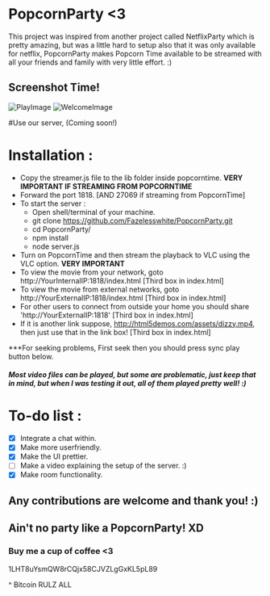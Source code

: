 # PopcornParty <3

This project was inspired from another project called NetflixParty which is pretty amazing, but was a little hard to setup also that it was only available for netflix, PopcornParty makes Popcorn Time available to be streamed with all your friends and family with very little effort. :)

## Screenshot Time!
![PlayImage](http://imgur.com/pJqaweC.png)
![WelcomeImage](http://i.imgur.com/jRo4KgB.png)

#Use our server, (Coming soon!)

# Installation :

* Copy the streamer.js file to the lib folder inside popcorntime. **VERY IMPORTANT IF STREAMING FROM POPCORNTIME**
* Forward the port 1818. [AND 27069 if streaming from PopcornTime]
* To start the server :
  * Open shell/terminal of your machine.
  * git clone https://github.com/Fazelesswhite/PopcornParty.git
  * cd PopcornParty/
  * npm install
  * node server.js
* Turn on PopcornTime and then stream the playback to VLC using the VLC option. **VERY IMPORTANT**
* To view the movie from your network, goto http://YourInternalIP:1818/index.html [Third box in index.html]
* To view the movie from external networks, goto http://YourExternalIP:1818/index.html [Third box in index.html]
* For other users to connect from outside your home you should share 'http://YourExternalIP:1818' [Third box in index.html]
* If it is another link suppose, http://html5demos.com/assets/dizzy.mp4, then just use that in the link box! [Third box in index.html]

***For seeking problems, First seek then you should press sync play button below. 


##### Most video files can be played, but some are problematic, just keep that in mind, but when I was testing it out, all of them played pretty well! :)

# To-do list :

- [x] Integrate a chat within.
- [x] Make more userfriendly.
- [x] Make the UI prettier.
- [ ] Make a video explaining the setup of the server. :)
- [x] Make room functionality.

## Any contributions are welcome and thank you! :)
## Ain't no party like a PopcornParty! XD

### Buy me a cup of coffee <3

1LHT8uYsmQW8rCQjx58CJVZLgGxKL5pL89

^ Bitcoin RULZ ALL

